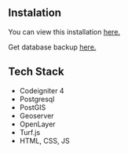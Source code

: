 ## Instalation

<p align='left'> You can view this installation <a href='https://drive.google.com/drive/folders/1-Xfz6QRZ6eaNZznxRdUOIuUbBB3jycED?usp=share_link' target=_blank><u>here</u>.</a></p>

<p align='left'> Get database backup <a href='https://drive.google.com/drive/folders/1QDUzMc-NgeWq0da_KRBgGze08m_9cTXC?usp=share_link' target=_blank><u>here</u>.</a></p>

## Tech Stack

- Codeigniter 4
- Postgresql
- PostGIS
- Geoserver
- OpenLayer
- Turf.js
- HTML, CSS, JS
